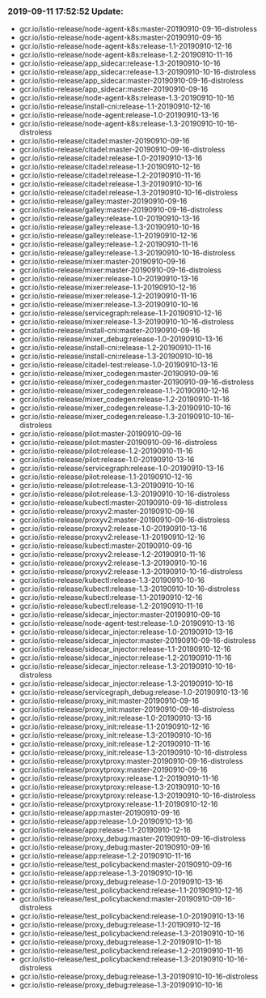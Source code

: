 ### 2019-09-11 17:52:52 Update:

- gcr.io/istio-release/node-agent-k8s:master-20190910-09-16-distroless
- gcr.io/istio-release/node-agent-k8s:master-20190910-09-16
- gcr.io/istio-release/node-agent-k8s:release-1.1-20190910-12-16
- gcr.io/istio-release/node-agent-k8s:release-1.2-20190910-11-16
- gcr.io/istio-release/app_sidecar:release-1.3-20190910-10-16
- gcr.io/istio-release/app_sidecar:release-1.3-20190910-10-16-distroless
- gcr.io/istio-release/app_sidecar:master-20190910-09-16-distroless
- gcr.io/istio-release/app_sidecar:master-20190910-09-16
- gcr.io/istio-release/node-agent-k8s:release-1.3-20190910-10-16
- gcr.io/istio-release/install-cni:release-1.1-20190910-12-16
- gcr.io/istio-release/node-agent:release-1.0-20190910-13-16
- gcr.io/istio-release/node-agent-k8s:release-1.3-20190910-10-16-distroless
- gcr.io/istio-release/citadel:master-20190910-09-16
- gcr.io/istio-release/citadel:master-20190910-09-16-distroless
- gcr.io/istio-release/citadel:release-1.0-20190910-13-16
- gcr.io/istio-release/citadel:release-1.1-20190910-12-16
- gcr.io/istio-release/citadel:release-1.2-20190910-11-16
- gcr.io/istio-release/citadel:release-1.3-20190910-10-16
- gcr.io/istio-release/citadel:release-1.3-20190910-10-16-distroless
- gcr.io/istio-release/galley:master-20190910-09-16
- gcr.io/istio-release/galley:master-20190910-09-16-distroless
- gcr.io/istio-release/galley:release-1.0-20190910-13-16
- gcr.io/istio-release/galley:release-1.3-20190910-10-16
- gcr.io/istio-release/galley:release-1.1-20190910-12-16
- gcr.io/istio-release/galley:release-1.2-20190910-11-16
- gcr.io/istio-release/galley:release-1.3-20190910-10-16-distroless
- gcr.io/istio-release/mixer:master-20190910-09-16
- gcr.io/istio-release/mixer:master-20190910-09-16-distroless
- gcr.io/istio-release/mixer:release-1.0-20190910-13-16
- gcr.io/istio-release/mixer:release-1.1-20190910-12-16
- gcr.io/istio-release/mixer:release-1.2-20190910-11-16
- gcr.io/istio-release/mixer:release-1.3-20190910-10-16
- gcr.io/istio-release/servicegraph:release-1.1-20190910-12-16
- gcr.io/istio-release/mixer:release-1.3-20190910-10-16-distroless
- gcr.io/istio-release/install-cni:master-20190910-09-16
- gcr.io/istio-release/mixer_debug:release-1.0-20190910-13-16
- gcr.io/istio-release/install-cni:release-1.2-20190910-11-16
- gcr.io/istio-release/install-cni:release-1.3-20190910-10-16
- gcr.io/istio-release/citadel-test:release-1.0-20190910-13-16
- gcr.io/istio-release/mixer_codegen:master-20190910-09-16
- gcr.io/istio-release/mixer_codegen:master-20190910-09-16-distroless
- gcr.io/istio-release/mixer_codegen:release-1.1-20190910-12-16
- gcr.io/istio-release/mixer_codegen:release-1.2-20190910-11-16
- gcr.io/istio-release/mixer_codegen:release-1.3-20190910-10-16
- gcr.io/istio-release/mixer_codegen:release-1.3-20190910-10-16-distroless
- gcr.io/istio-release/pilot:master-20190910-09-16
- gcr.io/istio-release/pilot:master-20190910-09-16-distroless
- gcr.io/istio-release/pilot:release-1.2-20190910-11-16
- gcr.io/istio-release/pilot:release-1.0-20190910-13-16
- gcr.io/istio-release/servicegraph:release-1.0-20190910-13-16
- gcr.io/istio-release/pilot:release-1.1-20190910-12-16
- gcr.io/istio-release/pilot:release-1.3-20190910-10-16
- gcr.io/istio-release/pilot:release-1.3-20190910-10-16-distroless
- gcr.io/istio-release/kubectl:master-20190910-09-16-distroless
- gcr.io/istio-release/proxyv2:master-20190910-09-16
- gcr.io/istio-release/proxyv2:master-20190910-09-16-distroless
- gcr.io/istio-release/proxyv2:release-1.0-20190910-13-16
- gcr.io/istio-release/proxyv2:release-1.1-20190910-12-16
- gcr.io/istio-release/kubectl:master-20190910-09-16
- gcr.io/istio-release/proxyv2:release-1.2-20190910-11-16
- gcr.io/istio-release/proxyv2:release-1.3-20190910-10-16
- gcr.io/istio-release/proxyv2:release-1.3-20190910-10-16-distroless
- gcr.io/istio-release/kubectl:release-1.3-20190910-10-16
- gcr.io/istio-release/kubectl:release-1.3-20190910-10-16-distroless
- gcr.io/istio-release/kubectl:release-1.1-20190910-12-16
- gcr.io/istio-release/kubectl:release-1.2-20190910-11-16
- gcr.io/istio-release/sidecar_injector:master-20190910-09-16
- gcr.io/istio-release/node-agent-test:release-1.0-20190910-13-16
- gcr.io/istio-release/sidecar_injector:release-1.0-20190910-13-16
- gcr.io/istio-release/sidecar_injector:master-20190910-09-16-distroless
- gcr.io/istio-release/sidecar_injector:release-1.1-20190910-12-16
- gcr.io/istio-release/sidecar_injector:release-1.2-20190910-11-16
- gcr.io/istio-release/sidecar_injector:release-1.3-20190910-10-16-distroless
- gcr.io/istio-release/sidecar_injector:release-1.3-20190910-10-16
- gcr.io/istio-release/servicegraph_debug:release-1.0-20190910-13-16
- gcr.io/istio-release/proxy_init:master-20190910-09-16
- gcr.io/istio-release/proxy_init:master-20190910-09-16-distroless
- gcr.io/istio-release/proxy_init:release-1.0-20190910-13-16
- gcr.io/istio-release/proxy_init:release-1.1-20190910-12-16
- gcr.io/istio-release/proxy_init:release-1.3-20190910-10-16
- gcr.io/istio-release/proxy_init:release-1.2-20190910-11-16
- gcr.io/istio-release/proxy_init:release-1.3-20190910-10-16-distroless
- gcr.io/istio-release/proxytproxy:master-20190910-09-16-distroless
- gcr.io/istio-release/proxytproxy:master-20190910-09-16
- gcr.io/istio-release/proxytproxy:release-1.2-20190910-11-16
- gcr.io/istio-release/proxytproxy:release-1.3-20190910-10-16
- gcr.io/istio-release/proxytproxy:release-1.3-20190910-10-16-distroless
- gcr.io/istio-release/proxytproxy:release-1.1-20190910-12-16
- gcr.io/istio-release/app:master-20190910-09-16
- gcr.io/istio-release/app:release-1.0-20190910-13-16
- gcr.io/istio-release/app:release-1.1-20190910-12-16
- gcr.io/istio-release/proxy_debug:master-20190910-09-16-distroless
- gcr.io/istio-release/proxy_debug:master-20190910-09-16
- gcr.io/istio-release/app:release-1.2-20190910-11-16
- gcr.io/istio-release/test_policybackend:master-20190910-09-16
- gcr.io/istio-release/app:release-1.3-20190910-10-16
- gcr.io/istio-release/proxy_debug:release-1.0-20190910-13-16
- gcr.io/istio-release/test_policybackend:release-1.1-20190910-12-16
- gcr.io/istio-release/test_policybackend:master-20190910-09-16-distroless
- gcr.io/istio-release/test_policybackend:release-1.0-20190910-13-16
- gcr.io/istio-release/proxy_debug:release-1.1-20190910-12-16
- gcr.io/istio-release/test_policybackend:release-1.3-20190910-10-16
- gcr.io/istio-release/proxy_debug:release-1.2-20190910-11-16
- gcr.io/istio-release/test_policybackend:release-1.2-20190910-11-16
- gcr.io/istio-release/test_policybackend:release-1.3-20190910-10-16-distroless
- gcr.io/istio-release/proxy_debug:release-1.3-20190910-10-16-distroless
- gcr.io/istio-release/proxy_debug:release-1.3-20190910-10-16
